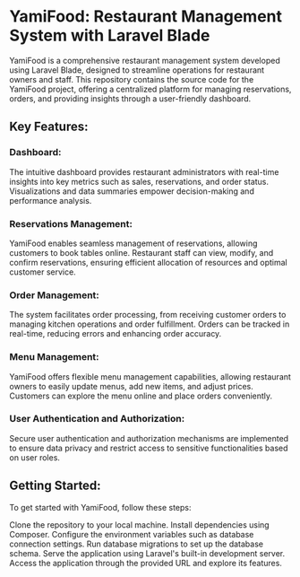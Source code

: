 # YamiFood: Restaurant Management System with Laravel Blade

YamiFood is a comprehensive restaurant management system developed using Laravel Blade, designed to streamline operations for restaurant owners and staff. This repository contains the source code for the YamiFood project, offering a centralized platform for managing reservations, orders, and providing insights through a user-friendly dashboard.

## Key Features:

### Dashboard:
The intuitive dashboard provides restaurant administrators with real-time insights into key metrics such as sales, reservations, and order status. Visualizations and data summaries empower decision-making and performance analysis.

### Reservations Management:
YamiFood enables seamless management of reservations, allowing customers to book tables online. Restaurant staff can view, modify, and confirm reservations, ensuring efficient allocation of resources and optimal customer service.

### Order Management: 
The system facilitates order processing, from receiving customer orders to managing kitchen operations and order fulfillment. Orders can be tracked in real-time, reducing errors and enhancing order accuracy.

### Menu Management: 
YamiFood offers flexible menu management capabilities, allowing restaurant owners to easily update menus, add new items, and adjust prices. Customers can explore the menu online and place orders conveniently.

### User Authentication and Authorization: 
Secure user authentication and authorization mechanisms are implemented to ensure data privacy and restrict access to sensitive functionalities based on user roles.

## Getting Started:

To get started with YamiFood, follow these steps:

Clone the repository to your local machine.
Install dependencies using Composer.
Configure the environment variables such as database connection settings.
Run database migrations to set up the database schema.
Serve the application using Laravel's built-in development server.
Access the application through the provided URL and explore its features.
